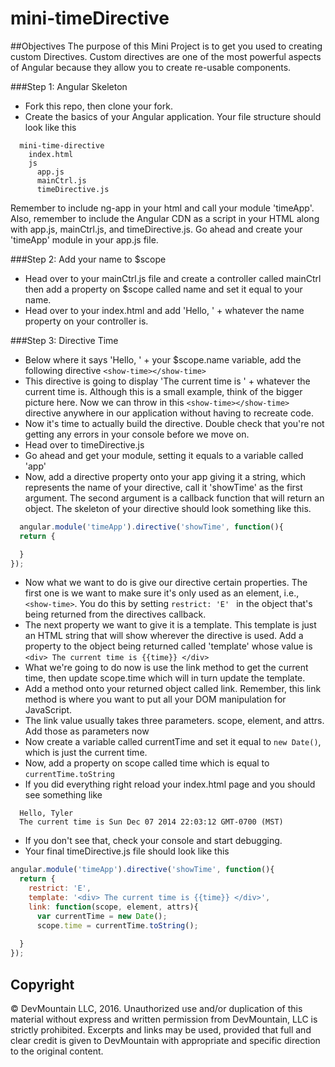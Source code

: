 mini-timeDirective
==================

##Objectives
The purpose of this Mini Project is to get you used to creating custom Directives. Custom directives are one of the most powerful aspects of Angular because they allow you to create re-usable components.

###Step 1: Angular Skeleton
* Fork this repo, then clone your fork.
* Create the basics of your Angular application. Your file structure should look like this
```
  mini-time-directive
    index.html
    js
      app.js
      mainCtrl.js
      timeDirective.js
```
Remember to include ng-app in your html and call your module 'timeApp'. Also, remember to include the Angular CDN as a script in your HTML along with app.js, mainCtrl.js, and timeDirective.js. Go ahead and create your 'timeApp' module in your app.js file.

###Step 2: Add your name to $scope
* Head over to your mainCtrl.js file and create a controller called mainCtrl then add a property on $scope called name and set it equal to your name.
* Head over to your index.html and add 'Hello, ' + whatever the name property on your controller is.

###Step 3: Directive Time
* Below where it says 'Hello, ' + your $scope.name variable, add the following directive ```<show-time></show-time>```
* This directive is going to display 'The current time is ' + whatever the current time is. Although this is a small example, think of the bigger picture here. Now we can throw in this ```<show-time></show-time>``` directive anywhere in our application without having to recreate code.
* Now it's time to actually build the directive. Double check that you're not getting any errors in your console before we move on.
* Head over to timeDirective.js
* Go ahead and get your module, setting it equals to a variable called 'app'
* Now, add a directive property onto your app giving it a string, which represents  the name of your directive, call it 'showTime' as the first argument. The second argument is a callback function that will return an object. The skeleton of your directive should look something like this.
```javascript
  angular.module('timeApp').directive('showTime', function(){
  return {

  }
});
```
* Now what we want to do is give our directive certain properties. The first one is we want to make sure it's only used as an element, i.e., ```<show-time>```. You do this by setting ```restrict: 'E' ``` in the object that's being returned from the directives callback.
* The next property we want to give it is a template. This template is just an HTML string that will show wherever the directive is used. Add a property to the object being returned called 'template' whose value is ```<div> The current time is {{time}} </div>```
* What we're going to do now is use the link method to get the current time, then update scope.time which will in turn update the template.
* Add a method onto your returned object called link. Remember, this link method is where you want to put all your DOM manipulation for JavaScript.
* The link value usually takes three parameters. scope, element, and attrs. Add those as parameters now
* Now create a variable called currentTime and set it equal to ```new Date()```, which is just the current time.
* Now, add a property on scope called time which is equal to  ```currentTime.toString```
* If you did everything right reload your index.html page and you should see something like
```
  Hello, Tyler
  The current time is Sun Dec 07 2014 22:03:12 GMT-0700 (MST)
```
* If you don't see that, check your console and start debugging.
* Your final timeDirective.js file should look like this
```javascript
angular.module('timeApp').directive('showTime', function(){
  return {
    restrict: 'E',
    template: '<div> The current time is {{time}} </div>',
    link: function(scope, element, attrs){
      var currentTime = new Date();
      scope.time = currentTime.toString();
    
  }
});
```

## Copyright

© DevMountain LLC, 2016. Unauthorized use and/or duplication of this material without express and written permission from DevMountain, LLC is strictly prohibited. Excerpts and links may be used, provided that full and clear credit is given to DevMountain with appropriate and specific direction to the original content.
